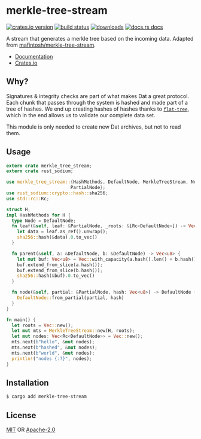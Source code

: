 # merkle-tree-stream
[![crates.io version][1]][2] [![build status][3]][4]
[![downloads][5]][6] [![docs.rs docs][7]][8]

A stream that generates a merkle tree based on the incoming data. Adapted from
[mafintosh/merkle-tree-stream](https://github.com/mafintosh/merkle-tree-stream).

- [Documentation][8]
- [Crates.io][2]

## Why?
Signatures & integrity checks are part of what makes Dat a great protocol.
Each chunk that passes through the system is hashed and made part of a tree
of hashes. We end up creating hashes of hashes thanks to
[`flat-tree`](https://docs.rs/flat-tree), which in the end allows us to
validate our complete data set.

This module is only needed to create new Dat archives, but not to read them.

## Usage
```rust
extern crate merkle_tree_stream;
extern crate rust_sodium;

use merkle_tree_stream::{HashMethods, DefaultNode, MerkleTreeStream, Node,
                        PartialNode};
use rust_sodium::crypto::hash::sha256;
use std::rc::Rc;

struct H;
impl HashMethods for H {
  type Node = DefaultNode;
  fn leaf(&self, leaf: &PartialNode, _roots: &[Rc<DefaultNode>]) -> Vec<u8> {
    let data = leaf.as_ref().unwrap();
    sha256::hash(&data).0.to_vec()
  }

  fn parent(&self, a: &DefaultNode, b: &DefaultNode) -> Vec<u8> {
    let mut buf: Vec<u8> = Vec::with_capacity(a.hash().len() + b.hash().len());
    buf.extend_from_slice(a.hash());
    buf.extend_from_slice(b.hash());
    sha256::hash(&buf).0.to_vec()
  }

  fn node(&self, partial: &PartialNode, hash: Vec<u8>) -> DefaultNode {
    DefaultNode::from_partial(partial, hash)
  }
}

fn main() {
  let roots = Vec::new();
  let mut mts = MerkleTreeStream::new(H, roots);
  let mut nodes: Vec<Rc<DefaultNode>> = Vec::new();
  mts.next(b"hello", &mut nodes);
  mts.next(b"hashed", &mut nodes);
  mts.next(b"world", &mut nodes);
  println!("nodes {:?}", nodes);
}
```

## Installation
```sh
$ cargo add merkle-tree-stream
```

## License
[MIT](./LICENSE-MIT) OR [Apache-2.0](./LICENSE-APACHE)

[1]: https://img.shields.io/crates/v/merkle-tree-stream.svg?style=flat-square
[2]: https://crates.io/crates/merkle-tree-stream
[3]: https://img.shields.io/travis/datrs/merkle-tree-stream.svg?style=flat-square
[4]: https://travis-ci.org/datrs/merkle-tree-stream
[5]: https://img.shields.io/crates/d/merkle-tree-stream.svg?style=flat-square
[6]: https://crates.io/crate/merkle-tree-stream
[7]: https://docs.rs/merkle-tree-stream/badge.svg
[8]: https://docs.rs/merkle-tree-stream
